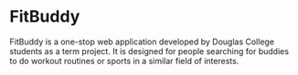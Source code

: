 # FitBuddy
FitBuddy is a one-stop web application developed by Douglas College students as a term project. It is designed for people searching for buddies to do workout routines or sports in a similar field of interests.
